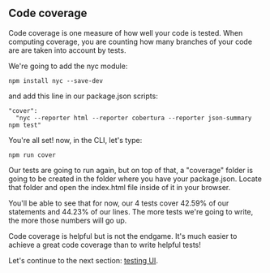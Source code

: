 ## Code coverage

Code coverage is one measure of how well your code is tested. When computing coverage, you are counting how many branches of your code are are taken into account by tests.

We're going to add the nyc module:

```
npm install nyc --save-dev
```

and add this line in our package.json scripts:

```
"cover":
  "nyc --reporter html --reporter cobertura --reporter json-summary npm test"
```

You're all set!
now, in the CLI, let's type:

```
npm run cover
```

Our tests are going to run again, but on top of that, a "coverage" folder is going to be created in the folder where you have your package.json. Locate that folder and open the index.html file inside of it in your browser.

You'll be able to see that for now, our 4 tests cover 42.59% of our statements and 44.23% of our lines. The more tests we're going to write, the more those numbers will go up.

Code coverage is helpful but is not the endgame. It's much easier to achieve a great code coverage than to write helpful tests!

Let's continue to the next section: [testing UI](#testing-a-geospatial-app/3-testing-UI).


